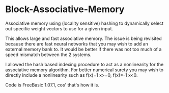 # Block-Associative-Memory
Associative memory using (locality sensitive) hashing to dynamically select out specific weight vectors to use for a given input.

This allows large and fast associative memory. The issue is being revisited because there are fast neural networks that you may wish to add an external memory bank to. It would be better if there was not too much of a speed mismatch between the 2 systems.

I allowed the hash based indexing procedure to act as a nonlinearity for the associative memory algorithm. For better numerical surety you may wish to directly include a nonlinearity such as f(x)=1 x>=0, f(x)=-1 x<0.

Code is FreeBasic 1.07.1, cos' that's how it is.
